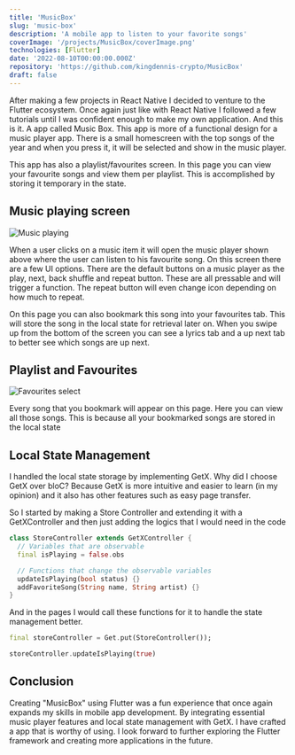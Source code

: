 ```yaml
---
title: 'MusicBox'
slug: 'music-box'
description: 'A mobile app to listen to your favorite songs'
coverImage: '/projects/MusicBox/coverImage.png'
technologies: [Flutter]
date: '2022-08-10T00:00:00.000Z'
repository: 'https://github.com/kingdennis-crypto/MusicBox'
draft: false
---
```


After making a few projects in React Native I decided to venture to the Flutter ecosystem. Once again just like with React Native I followed a few tutorials until I was confident enough to make my own application. And this is it. A app called Music Box. This app is more of a functional design for a music player app. There is a small homescreen with the top songs of the year and when you press it, it will be selected and show in the music player.

This app has also a playlist/favourites screen. In this page you can view your favourite songs and view them per playlist. This is accomplished by storing it temporary in the state.

## Music playing screen

![Music playing](/projects/MusicBox/nowPlaying.png)

When a user clicks on a music item it will open the music player shown above where the user can listen to his favourite song. On this screen there are a few UI options. There are the default buttons on a music player as the play, next, back shuffle and repeat button. These are all pressable and will trigger a function. The repeat button will even change icon depending on how much to repeat.

On this page you can also bookmark this song into your favourites tab. This will store the song in the local state for retrieval later on. When you swipe up from the bottom of the screen you can see a lyrics tab and a up next tab to better see which songs are up next.

## Playlist and Favourites

![Favourites select](/projects/MusicBox/favourites.png)

Every song that you bookmark will appear on this page. Here you can view all those songs. This is because all your bookmarked songs are stored in the local state

## Local State Management

I handled the local state storage by implementing GetX. Why did I choose GetX over bloC? Because GetX is more intuitive and easier to learn (in my opinion) and it also has other features such as easy page transfer.

So I started by making a Store Controller and extending it with a GetXController and then just adding the logics that I would need in the code

```dart
class StoreController extends GetXController {
  // Variables that are observable
  final isPlaying = false.obs

  // Functions that change the observable variables
  updateIsPlaying(bool status) {}
  addFavoriteSong(String name, String artist) {}
}
```

And in the pages I would call these functions for it to handle the state management better.

```dart
final storeController = Get.put(StoreController());

storeController.updateIsPlaying(true)
```

## Conclusion

Creating "MusicBox" using Flutter was a fun experience that once again expands my skills in mobile app development. By integrating essential music player features and local state management with GetX. I have crafted a app that is worthy of using. I look forward to further exploring the Flutter framework and creating more applications in the future.
